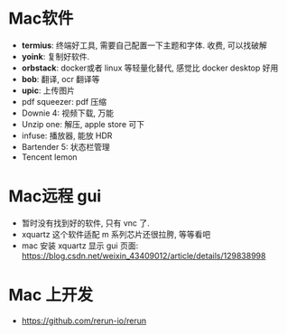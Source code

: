 # Mac软件

- **termius**: 终端好工具, 需要自己配置一下主题和字体. 收费, 可以找破解
- **yoink**: 复制好软件. 
- **orbstack**: docker或者 linux 等轻量化替代, 感觉比 docker desktop 好用
- **bob**: 翻译, ocr 翻译等
- **upic**: 上传图片
- pdf squeezer: pdf 压缩
- Downie 4: 视频下载, 万能
- Unzip one: 解压, apple store 可下
- infuse: 播放器, 能放 HDR
- Bartender 5: 状态栏管理
- Tencent lemon

# Mac远程 gui

- 暂时没有找到好的软件, 只有 vnc 了. 
- xquartz 这个软件适配 m 系列芯片还很拉胯, 等等看吧
- mac 安装 xquartz 显示 gui 页面: https://blog.csdn.net/weixin_43409012/article/details/129838998

# Mac 上开发

- https://github.com/rerun-io/rerun
